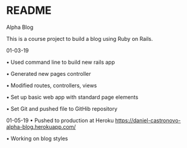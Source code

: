 # README

Alpha Blog

This is a course project to build a blog using Ruby on Rails.

01-03-19

  •	Used command line to build new rails app

  •	Generated new pages controller

  •	Modified routes, controllers, views

  •	Set up basic web app with standard page elements

  •	Set Git and pushed file to GitHib repository

01-05-19
•	Pushed to production at Heroku https://daniel-castronovo-alpha-blog.herokuapp.com/

•	Working on blog styles
